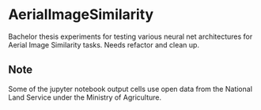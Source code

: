 # AerialImageSimilarity

Bachelor thesis experiments for testing various neural net architectures for Aerial Image Similarity tasks.
Needs refactor and clean up.

## Note

Some of the jupyter notebook output cells use open data from the National Land Service under the Ministry of Agriculture.
